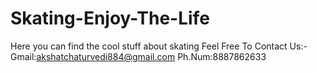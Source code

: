# Skating-Enjoy-The-Life
Here you can find the cool stuff about skating
Feel Free To Contact Us:-
Gmail:akshatchaturvedi884@gmail.com
Ph.Num:8887862633
